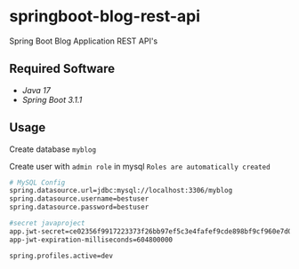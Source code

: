 springboot-blog-rest-api
===================

Spring Boot Blog Application REST API's

## Required Software

* _Java 17_
* _Spring Boot 3.1.1_

## Usage

Create database `myblog`

Create user with `admin role` in mysql
`Roles are automatically created`

```bash
# MySQL Config
spring.datasource.url=jdbc:mysql://localhost:3306/myblog
spring.datasource.username=bestuser
spring.datasource.password=bestuser

#secret javaproject
app.jwt-secret=ce02356f9917223373f26bb97ef5c3e4fafef9cde898bf9cf960e7d08e74ffef
app-jwt-expiration-milliseconds=604800000

spring.profiles.active=dev


```

